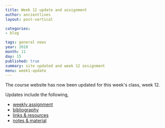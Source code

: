 ```yaml
---
title: Week 12 update and assignment
author: ancientlives
layout: post-vertical

categories:
- blog

tags: general news
year: 2018
month: 11
day: 15
published: true
summary: site updated and week 12 assignment
menu: week1-update
---
```


The course website has now been updated for this week's class, week 12.

Updates include the following,

* [weekly assignment](/weekly_assignment)
* [bibliography](/bibliography)
* [links & resources](/links)
* [notes & material](/notes)
